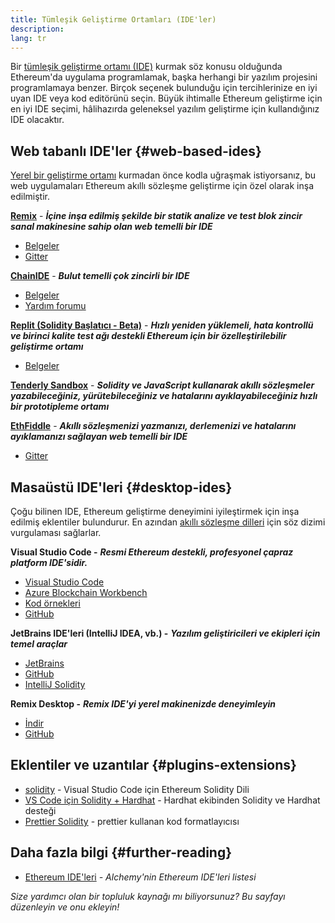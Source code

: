 ```yaml
---
title: Tümleşik Geliştirme Ortamları (IDE'ler)
description:
lang: tr
---
```


Bir [tümleşik geliştirme ortamı (IDE)](https://wikipedia.org/wiki/Integrated_development_environment) kurmak söz konusu olduğunda Ethereum'da uygulama programlamak, başka herhangi bir yazılım projesini programlamaya benzer. Birçok seçenek bulunduğu için tercihlerinize en iyi uyan IDE veya kod editörünü seçin. Büyük ihtimalle Ethereum geliştirme için en iyi IDE seçimi, hâlihazırda geleneksel yazılım geliştirme için kullandığınız IDE olacaktır.

## Web tabanlı IDE'ler {#web-based-ides}

[Yerel bir geliştirme ortamı](/developers/local-environment/) kurmadan önce kodla uğraşmak istiyorsanız, bu web uygulamaları Ethereum akıllı sözleşme geliştirme için özel olarak inşa edilmiştir.

**[Remix](https://remix.ethereum.org/)** - **_İçine inşa edilmiş şekilde bir statik analize ve test blok zincir sanal makinesine sahip olan web temelli bir IDE_**

- [Belgeler](https://remix-ide.readthedocs.io/en/latest/#)
- [Gitter](https://gitter.im/ethereum/remix)

**[ChainIDE](https://chainide.com/)** - **_Bulut temelli çok zincirli bir IDE_**

- [Belgeler](https://chainide.gitbook.io/chainide-english-1/)
- [Yardım forumu](https://forum.chainide.com/)

**[Replit (Solidity Başlatıcı - Beta)](https://replit.com/@replit/Solidity-starter-beta)** - **_Hızlı yeniden yüklemeli, hata kontrollü ve birinci kalite test ağı destekli Ethereum için bir özelleştirilebilir geliştirme ortamı_**

- [Belgeler](https://docs.replit.com/)

**[Tenderly Sandbox](https://sandbox.tenderly.co/)** - **_Solidity ve JavaScript kullanarak akıllı sözleşmeler yazabileceğiniz, yürütebileceğiniz ve hatalarını ayıklayabileceğiniz hızlı bir prototipleme ortamı_**

**[EthFiddle](https://ethfiddle.com/)** - **_Akıllı sözleşmenizi yazmanızı, derlemenizi ve hatalarını ayıklamanızı sağlayan web temelli bir IDE_**

- [Gitter](https://gitter.im/loomnetwork/ethfiddle)

## Masaüstü IDE'leri {#desktop-ides}

Çoğu bilinen IDE, Ethereum geliştirme deneyimini iyileştirmek için inşa edilmiş eklentiler bulundurur. En azından [akıllı sözleşme dilleri](/developers/docs/smart-contracts/languages/) için söz dizimi vurgulaması sağlarlar.

**Visual Studio Code -** **_Resmi Ethereum destekli, profesyonel çapraz platform IDE'sidir._**

- [Visual Studio Code](https://code.visualstudio.com/)
- [Azure Blockchain Workbench](https://azuremarketplace.microsoft.com/en-us/marketplace/apps/microsoft-azure-blockchain.azure-blockchain-workbench?tab=Overview)
- [Kod örnekleri](https://github.com/Azure-Samples/blockchain/blob/master/blockchain-workbench/application-and-smart-contract-samples/readme.md)
- [GitHub](https://github.com/microsoft/vscode)

**JetBrains IDE'leri (IntelliJ IDEA, vb.) -** **_Yazılım geliştiricileri ve ekipleri için temel araçlar_**

- [JetBrains](https://www.jetbrains.com/)
- [GitHub](https://github.com/JetBrains)
- [IntelliJ Solidity](https://github.com/intellij-solidity/intellij-solidity/)

**Remix Desktop -** **_Remix IDE'yi yerel makinenizde deneyimleyin_**

- [İndir](https://github.com/ethereum/remix-desktop/releases)
- [GitHub](https://github.com/ethereum/remix-desktop)

## Eklentiler ve uzantılar {#plugins-extensions}

- [solidity](https://marketplace.visualstudio.com/items?itemName=JuanBlanco.solidity) - Visual Studio Code için Ethereum Solidity Dili
- [VS Code için Solidity + Hardhat](https://marketplace.visualstudio.com/items?itemName=NomicFoundation.hardhat-solidity) - Hardhat ekibinden Solidity ve Hardhat desteği
- [Prettier Solidity](https://github.com/prettier-solidity/prettier-plugin-solidity) - prettier kullanan kod formatlayıcısı

## Daha fazla bilgi {#further-reading}

- [Ethereum IDE'leri](https://www.alchemy.com/list-of/web3-ides-on-ethereum) _- Alchemy'nin Ethereum IDE'leri listesi_

_Size yardımcı olan bir topluluk kaynağı mı biliyorsunuz? Bu sayfayı düzenleyin ve onu ekleyin!_
